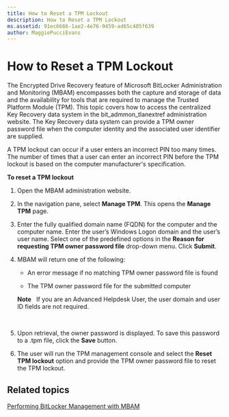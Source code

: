 ```yaml
---
title: How to Reset a TPM Lockout
description: How to Reset a TPM Lockout
ms.assetid: 91ec6666-1ae2-4e76-9459-ad65c405f639
author: MaggiePucciEvans
---
```


# How to Reset a TPM Lockout


The Encrypted Drive Recovery feature of Microsoft BitLocker Administration and Monitoring (MBAM) encompasses both the capture and storage of data and the availability for tools that are required to manage the Trusted Platform Module (TPM). This topic covers how to access the centralized Key Recovery data system in the bit\_admmon\_tlanextref administration website. The Key Recovery data system can provide a TPM owner password file when the computer identity and the associated user identifier are supplied.

A TPM lockout can occur if a user enters an incorrect PIN too many times. The number of times that a user can enter an incorrect PIN before the TPM lockout is based on the computer manufacturer's specification.

**To reset a TPM lockout**

1.  Open the MBAM administration website.

2.  In the navigation pane, select **Manage TPM**. This opens the **Manage TPM** page.

3.  Enter the fully qualified domain name (FQDN) for the computer and the computer name. Enter the user’s Windows Logon domain and the user’s user name. Select one of the predefined options in the **Reason for requesting TPM owner password file** drop-down menu. Click **Submit**.

4.  MBAM will return one of the following:

    -   An error message if no matching TPM owner password file is found

    -   The TPM owner password file for the submitted computer

    **Note**  
    If you are an Advanced Helpdesk User, the user domain and user ID fields are not required.

     

5.  Upon retrieval, the owner password is displayed. To save this password to a .tpm file, click the **Save** button.

6.  The user will run the TPM management console and select the **Reset TPM lockout** option and provide the TPM owner password file to reset the TPM lockout.

## Related topics


[Performing BitLocker Management with MBAM](performing-bitlocker-management-with-mbam.md)

 

 





